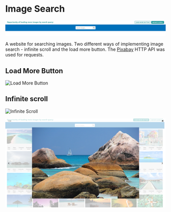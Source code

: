 # Image Search

![Main Page](./assets/main.png)

A website for searching images. Two different ways of implementing image
search - infinite scroll and the load more button. The
[Pixabay](https://pixabay.com/) HTTP API was used for requests.

## Load More Button

![Load More Button](./assets/load_more.png)

## Infinite scroll

![Infinite Scroll](./assets/infinite_scroll.png)

![Modal](./assets/modal.png)
